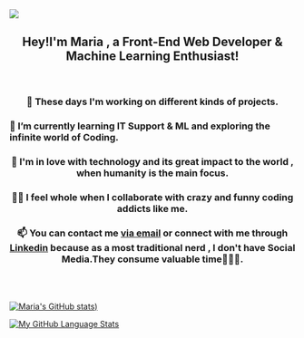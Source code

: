 <!DOCTYPE html>
<html lang="en">
  <head>
  
   
    
  </head>
  <body>
    <div class="container" >
      <img src="https://www.jobs.ac.uk/enhanced/job/dkfz-data-science-resp-2018/images/top.jpg" />
      <h2 align="center">Hey!I'm Maria , a Front-End Web Developer & Machine Learning Enthusiast!</h2>
      <br>
      <h3 align="center" >🔭 These days I'm working on different kinds of projects.</h3>
      <h3>
        🌱 I’m currently learning IT Support & ML and exploring the
        infinite world of Coding.
      </h3>
      <h3 align="center">
        💞 I'm in love with technology and its great impact to the world , when
        humanity is the main focus.
      </h3>
      <h3 align="center">
        👯‍♀️ I feel whole when I collaborate with crazy and funny coding addicts
        like me.
      </h3>
      <h3 align="center">
        📫 You can contact me
        <a href="mailto:mbarkouzou@gmail.com"> via email</a> or connect with me through <a href="https://www.linkedin.com/in/maria-barkouzou-b39810201/?originalSubdomain=gr" >Linkedin</a> because as a most
        traditional nerd , I don't have Social Media.They consume valuable
        time🙈🙉🙊.
      </h3> 
      <br>
      <br>
    </div>
  </body>
</html>

  [![Maria's GitHub stats](https://github-readme-stats.vercel.app/api?username=mariabarkouzou&count_private=true&theme=tokyonight&showicons=true))](https://github.com/mariabarkouzou/github-readme-stats)
  
  [![My GitHub Language Stats](https://github-readme-stats.vercel.app/api/top-langs/?username=mariabarkouzou&langs_count=5&theme=tokyonight)]()
